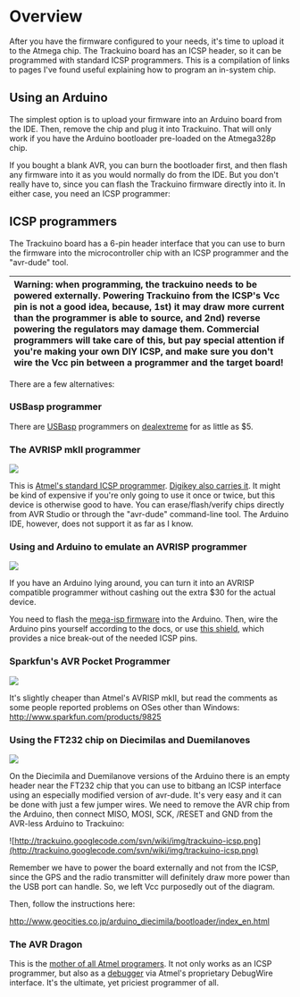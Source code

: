 # Overview #

After you have the firmware configured to your needs, it's time to upload it to the Atmega chip. The Trackuino board has an ICSP header, so it can be programmed with standard ICSP programmers. This is a compilation of links to pages I've found useful explaining how to program an in-system chip.

## Using an Arduino ##

The simplest option is to upload your firmware into an Arduino board from the IDE. Then, remove the chip and plug it into Trackuino. That will only work if you have the Arduino bootloader pre-loaded on the Atmega328p chip.

If you bought a blank AVR, you can burn the bootloader first, and then flash any firmware into it as you would normally do from the IDE. But you don't really have to, since you can flash the Trackuino firmware directly into it. In either case, you need an ICSP programmer:

## ICSP programmers ##

The Trackuino board has a 6-pin header interface that you can use to burn the firmware into the microcontroller chip with an ICSP programmer and the "avr-dude" tool.

| **Warning:** when programming, the trackuino needs to be powered externally. Powering Trackuino from the ICSP's Vcc pin is not a good idea, because, 1st) it may draw more current than the programmer is able to source, and 2nd) reverse powering the regulators may damage them. Commercial programmers will take care of this, but pay special attention if you're making your own DIY ICSP, and make sure you don't wire the Vcc pin between a programmer and the target board! |
|:-------------------------------------------------------------------------------------------------------------------------------------------------------------------------------------------------------------------------------------------------------------------------------------------------------------------------------------------------------------------------------------------------------------------------------------------------------------------------------------|

There are a few alternatives:

### USBasp programmer ###

There are [USBasp](http://www.fischl.de/usbasp/) programmers on [dealextreme](http://dx.com/s/isp+programmer) for as little as $5.

### The AVRISP mkII programmer ###

[![](http://store.atmel.com/di.ashx/10520172/150/150?avr.jpg)](http://www.atmel.com/dyn/products/tools_card.asp?tool_id=3808)

This is [Atmel's standard ICSP programmer](http://www.atmel.com/dyn/products/tools_card.asp?tool_id=3808). [Digikey also carries it](http://search.digikey.com/scripts/DkSearch/dksus.dll?Detail&name=ATAVRISP2-ND). It might be kind of expensive if you're only going to use it once or twice, but this device is otherwise good to have. You can erase/flash/verify chips directly from AVR Studio or through the "avr-dude" command-line tool. The Arduino IDE, however, does not support it as far as I know.


### Using and Arduino to emulate an AVRISP programmer ###

[![](http://farm3.static.flickr.com/2630/3718355976_c162f494af_t.jpg)](http://hackaday.com/2009/07/15/avr-isp-programming-via-arduino/)

If you have an Arduino lying around, you can turn it into an AVRISP compatible programmer without cashing out the extra $30 for the actual device.

You need to flash the [mega-isp firmware](http://code.google.com/p/mega-isp/) into the Arduino. Then, wire the Arduino pins yourself according to the docs, or use [this shield](http://drug123.org.ua/mega-isp-shield/), which provides a nice break-out of the needed ICSP pins.

### Sparkfun's AVR Pocket Programmer ###

[![](http://dlnmh9ip6v2uc.cloudfront.net/images/products/09825-01b_i_ma.jpg)](http://www.sparkfun.com/products/9825)

It's slightly cheaper than Atmel's AVRISP mkII, but read the comments as some people reported problems on OSes other than Windows: http://www.sparkfun.com/products/9825

### Using the FT232 chip on Diecimilas and Duemilanoves ###

[![](http://farm4.static.flickr.com/3286/2754610329_6f61016593_m.jpg)](http://www.geocities.co.jp/arduino_diecimila/bootloader/index_en.html)

On the Diecimila and Duemilanove versions of the Arduino there is an empty header near the FT232 chip that you can use to bitbang an ICSP interface using an especially modified version of avr-dude. It's very easy and it can be done with just a few jumper wires. We need to remove the AVR chip from the Arduino, then connect MISO, MOSI, SCK, /RESET and GND from the AVR-less Arduino to Trackuino:

![http://trackuino.googlecode.com/svn/wiki/img/trackuino-icsp.png](http://trackuino.googlecode.com/svn/wiki/img/trackuino-icsp.png)

Remember we have to power the board externally and not from the ICSP, since the GPS and the radio transmitter will definitely draw more power than the USB port can handle. So, we left Vcc purposedly out of the diagram.

Then, follow the instructions here:

http://www.geocities.co.jp/arduino_diecimila/bootloader/index_en.html

### The AVR Dragon ###

This is the [mother of all Atmel programers](http://www.atmel.com/dyn/products/tools_card.asp?tool_id=3891). It not only works as an ICSP programmer, but also as a [debugger](http://support.atmel.no/knowledgebase/avrstudiohelp/mergedProjects/AVRDragon/AVRDragon.htm#AVRDragon_connecting_to_target_through_the_debugwire_interface.htm) via Atmel's proprietary DebugWire interface. It's the ultimate, yet priciest programmer of all.